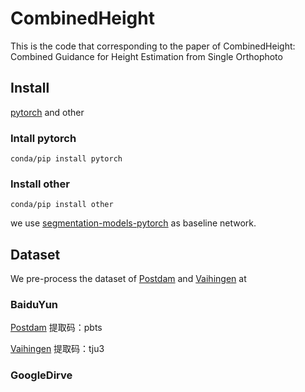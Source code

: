 # CombinedHeight
This is the code that corresponding to the paper of CombinedHeight: Combined Guidance for Height Estimation from Single Orthophoto

## Install
[pytorch](http://www.pytorch.com) and other
### Intall pytorch
```
conda/pip install pytorch
```
### Install other
```
conda/pip install other
```

we use [segmentation-models-pytorch](https://pypi.org/project/segmentation-models-pytorch/) as baseline network. 
## Dataset
We pre-process the dataset of [Postdam](http://www2.isprs.org/commissions/comm3/wg4/2d-sem-label-potsdam.html) and [Vaihingen](http://www2.isprs.org/commissions/comm3/wg4/2d-sem-label-vaihingen.html) at

### BaiduYun

[Postdam](https://pan.baidu.com/s/1GcgVoPfsQIRQSzmhec0RVA) 提取码：pbts

[Vaihingen](https://pan.baidu.com/s/1JyHje8kzFSgGB5qSKEzIDQ) 提取码：tju3 

### GoogleDirve

